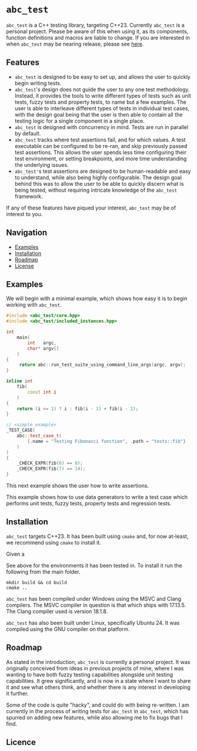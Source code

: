 # `abc_test` #

`abc_test` is a C++ testing library, targeting C++23. Currently `abc_test` is a personal project. Please be aware of this when using it, as its components, function definitions and macros are liable to change. If you are interested in when `abc_test` may be nearing release, please see [here](#roadmap).

## Features ##
- `abc_test` is designed to be easy to set up, and allows the user to quickly begin writing tests. 
- `abc_test`'s design does not guide the user to any one test methodology. Instead, it provides the tools to write different types of tests such as unit tests, fuzzy tests and property tests, to name but a few examples. The user is able to interleave different types of tests in individual test cases, with the design goal being that the user is then able to contain all the testing logic for a single component in a single place.
- `abc_test` is designed with concurrency in mind. Tests are run in parallel by default.
- `abc_test` tracks where test assertions fail, and for which values. A test executable can be configured to be re-ran, and skip previously passed test assertions. This allows the user spends less time configuring their test environment, or setting breakpoints, and more time understanding the underlying issues.
- `abc_test'`s test assertions are designed to be human-readable and easy to understand, while also being highly configurable. The design goal behind this was to allow the user to be able to quickly discern what is being tested, without requiring intricate knowledge of the `abc_test` framework.

If any of these features have piqued your interest, `abc_test` may be of interest to you.

## Navigation ##
- [Examples](#examples)
- [Installation](#installation)
- [Roadmap](#roadmap)
- [License](#license)

## Examples ##

We will begin with a minimal example, which shows how easy it is to begin working with `abc_test`.

```cpp
#include <abc_test/core.hpp>
#include <abc_test/included_instances.hpp>

int
    main(
        int   argc,
        char* argv[]
    )
{
     return abc::run_test_suite_using_command_line_args(argc, argv);
}

inline int
    fib(
        const int i
    )
{
    return (i <= 1) ? i : fib(i - 1) + fib(i - 2);
}

// <simple_example>
_TEST_CASE(
    abc::test_case_t(
        {.name = "Testing Fibonacci function", .path = "tests::fib"}
    )
)
{
    _CHECK_EXPR(fib(6) == 8);
    _CHECK_EXPR(fib(7) == 14);
}
```

This next example shows the user how to write assertions.

This example shows how to use data generators to write a test case which performs unit tests, fuzzy tests, property tests and regression tests.

## Installation ##

`abc_test` targets C++23. It has been built using `cmake` and, for now at-least, we recommend using `cmake` to install it.

Given a 

See above for the environments it has been tested in. To install it run the following from the main folder.

```
mkdir build && cd build
cmake ..
```

`abc_test` has been compiled under Windows using the MSVC and Clang compilers. The MSVC compiler in question is that which ships with 17.13.5. The Clang compiler used is version 18.1.8.

`abc_test` has also been built under Linux, specifically Ubuntu 24. It was compiled using the GNU compiler on that platform.


## Roadmap ##

As stated in the introduction, `abc_test` is currently a personal project. It was originally conceived from ideas in previous projects of mine, where I was wanting to have both fuzzy testing capabilities alongside unit testing capabilities. It grew significantly, and is now in a state where I want to share it and see what others think, and whether there is any interest in developing it further.

Some of the code is quite "hacky", and could do with being re-written. I am currently in the process of writing tests for `abc_test` in `abc_test`, which has spurred on adding new features, while also allowing me to fix bugs that I find.

## Licence ##